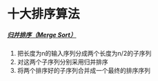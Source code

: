 # 十大排序算法
##### [归并排序（Merge Sort）](https://github.com/bugooo/Sorting-Algorithm/blob/master/merge_sort.php)
1. 把长度为n的输入序列分成两个长度为n/2的子序列
2. 对这两个子序列分别采用归并排序
3. 将两个排序好的子序列合并成一个最终的排序序列
